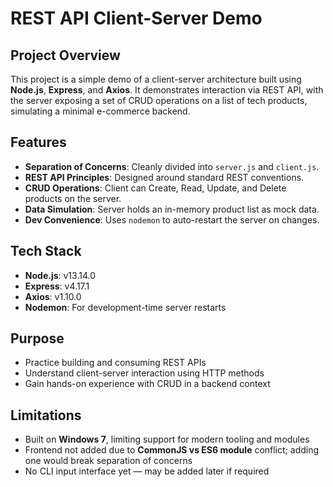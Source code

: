 # REST API Client-Server Demo

## Project Overview
This project is a simple demo of a client-server architecture built using **Node.js**, **Express**, and **Axios**. It demonstrates interaction via REST API, with the server exposing a set of CRUD operations on a list of tech products, simulating a minimal e-commerce backend.

## Features
- **Separation of Concerns**: Cleanly divided into `server.js` and `client.js`.
- **REST API Principles**: Designed around standard REST conventions.
- **CRUD Operations**: Client can Create, Read, Update, and Delete products on the server.
- **Data Simulation**: Server holds an in-memory product list as mock data.
- **Dev Convenience**: Uses `nodemon` to auto-restart the server on changes.

## Tech Stack
- **Node.js**: v13.14.0
- **Express**: v4.17.1
- **Axios**: v1.10.0
- **Nodemon**: For development-time server restarts

## Purpose
- Practice building and consuming REST APIs
- Understand client-server interaction using HTTP methods
- Gain hands-on experience with CRUD in a backend context

## Limitations
- Built on **Windows 7**, limiting support for modern tooling and modules
- Frontend not added due to **CommonJS vs ES6 module** conflict; adding one would break separation of concerns
- No CLI input interface yet — may be added later if required